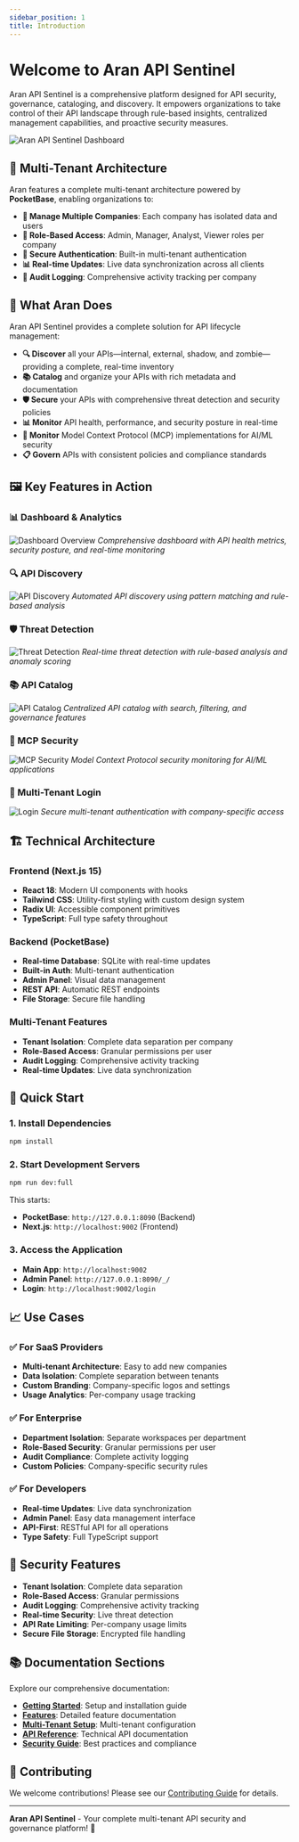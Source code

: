 ```yaml
---
sidebar_position: 1
title: Introduction
---
```


# Welcome to Aran API Sentinel

Aran API Sentinel is a comprehensive platform designed for API security, governance, cataloging, and discovery. It empowers organizations to take control of their API landscape through rule-based insights, centralized management capabilities, and proactive security measures.

![Aran API Sentinel Dashboard](../../../screenshots/dashboard.png)

## 🚀 **Multi-Tenant Architecture**

Aran features a complete multi-tenant architecture powered by **PocketBase**, enabling organizations to:

- **🏢 Manage Multiple Companies**: Each company has isolated data and users
- **👥 Role-Based Access**: Admin, Manager, Analyst, Viewer roles per company
- **🔐 Secure Authentication**: Built-in multi-tenant authentication
- **📊 Real-time Updates**: Live data synchronization across all clients
- **📝 Audit Logging**: Comprehensive activity tracking per company

## 🎯 **What Aran Does**

Aran API Sentinel provides a complete solution for API lifecycle management:

- **🔍 Discover** all your APIs—internal, external, shadow, and zombie—providing a complete, real-time inventory
- **📚 Catalog** and organize your APIs with rich metadata and documentation
- **🛡️ Secure** your APIs with comprehensive threat detection and security policies
- **📊 Monitor** API health, performance, and security posture in real-time
- **🤖 Monitor** Model Context Protocol (MCP) implementations for AI/ML security
- **📋 Govern** APIs with consistent policies and compliance standards

## 🖼️ **Key Features in Action**

### **📊 Dashboard & Analytics**
![Dashboard Overview](../../../screenshots/dashboard.png)
*Comprehensive dashboard with API health metrics, security posture, and real-time monitoring*

### **🔍 API Discovery**
![API Discovery](../../../screenshots/api-discovery.png)
*Automated API discovery using pattern matching and rule-based analysis*

### **🛡️ Threat Detection**
![Threat Detection](../../../screenshots/threat-detection.png)
*Real-time threat detection with rule-based analysis and anomaly scoring*

### **📚 API Catalog**
![API Catalog](../../../screenshots/api-catalog.png)
*Centralized API catalog with search, filtering, and governance features*

### **🤖 MCP Security**
![MCP Security](../../../screenshots/mcp-security.png)
*Model Context Protocol security monitoring for AI/ML applications*

### **🔐 Multi-Tenant Login**
![Login](../../../screenshots/login.png)
*Secure multi-tenant authentication with company-specific access*

## 🏗️ **Technical Architecture**

### **Frontend (Next.js 15)**
- **React 18**: Modern UI components with hooks
- **Tailwind CSS**: Utility-first styling with custom design system
- **Radix UI**: Accessible component primitives
- **TypeScript**: Full type safety throughout

### **Backend (PocketBase)**
- **Real-time Database**: SQLite with real-time updates
- **Built-in Auth**: Multi-tenant authentication
- **Admin Panel**: Visual data management
- **REST API**: Automatic REST endpoints
- **File Storage**: Secure file handling

### **Multi-Tenant Features**
- **Tenant Isolation**: Complete data separation per company
- **Role-Based Access**: Granular permissions per user
- **Audit Logging**: Comprehensive activity tracking
- **Real-time Updates**: Live data synchronization

## 🚀 **Quick Start**

### **1. Install Dependencies**
```bash
npm install
```

### **2. Start Development Servers**
```bash
npm run dev:full
```

This starts:
- **PocketBase**: `http://127.0.0.1:8090` (Backend)
- **Next.js**: `http://localhost:9002` (Frontend)

### **3. Access the Application**
- **Main App**: `http://localhost:9002`
- **Admin Panel**: `http://127.0.0.1:8090/_/`
- **Login**: `http://localhost:9002/login`

## 📈 **Use Cases**

### **✅ For SaaS Providers**
- **Multi-tenant Architecture**: Easy to add new companies
- **Data Isolation**: Complete separation between tenants
- **Custom Branding**: Company-specific logos and settings
- **Usage Analytics**: Per-company usage tracking

### **✅ For Enterprise**
- **Department Isolation**: Separate workspaces per department
- **Role-Based Security**: Granular permissions per user
- **Audit Compliance**: Complete activity logging
- **Custom Policies**: Company-specific security rules

### **✅ For Developers**
- **Real-time Updates**: Live data synchronization
- **Admin Panel**: Easy data management interface
- **API-First**: RESTful API for all operations
- **Type Safety**: Full TypeScript support

## 🔐 **Security Features**

- **Tenant Isolation**: Complete data separation
- **Role-Based Access**: Granular permissions
- **Audit Logging**: Comprehensive activity tracking
- **Real-time Security**: Live threat detection
- **API Rate Limiting**: Per-company usage limits
- **Secure File Storage**: Encrypted file handling

## 📚 **Documentation Sections**

Explore our comprehensive documentation:

- **[Getting Started](./getting-started/installation.md)**: Setup and installation guide
- **[Features](./features/feature-overview.md)**: Detailed feature documentation
- **[Multi-Tenant Setup](./multi-tenant-setup.md)**: Multi-tenant configuration
- **[API Reference](./api-reference.md)**: Technical API documentation
- **[Security Guide](./security-guide.md)**: Best practices and compliance

## 🤝 **Contributing**

We welcome contributions! Please see our [Contributing Guide](../../../CONTRIBUTING.md) for details.

---

**Aran API Sentinel** - Your complete multi-tenant API security and governance platform! 🚀
